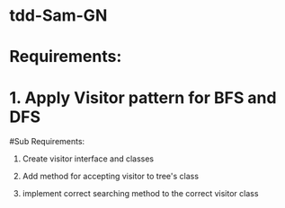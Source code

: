 # tdd-Sam-GN
# Requirements:
# 1. Apply Visitor pattern for BFS and DFS


#Sub Requirements:
1. Create visitor interface and classes

2. Add method for accepting visitor to tree's class

3. implement correct searching method to the correct visitor class